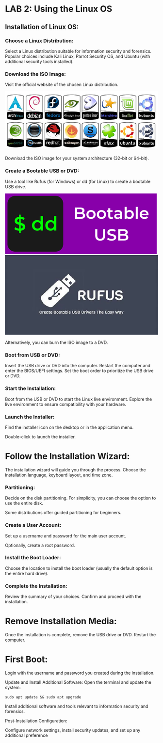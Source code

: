 # LAB 2: Using the Linux OS

 <h2> Installation of Linux OS: </h2>

 <h3> Choose a Linux Distribution: </h3> 
 
Select a Linux distribution suitable for information security and forensics. Popular choices include Kali Linux, Parrot Security OS, and Ubuntu (with additional security tools installed).

<h3>Download the ISO Image:</h3> 

Visit the official website of the chosen Linux distribution.

![Screenshot](https://github.com/W4W1R3/PARPUS_LABS/blob/main/Files/linux-distro-stickers.png)

Download the ISO image for your system architecture (32-bit or 64-bit).

<h3>Create a Bootable USB or DVD:</h3> 

Use a tool like Rufus (for Windows) or dd (for Linux) to create a bootable USB drive.

![Screenshot](https://github.com/W4W1R3/PARPUS_LABS/blob/main/Files/dd.png) 
![Screenshot](https://github.com/W4W1R3/PARPUS_LABS/blob/main/Files/Rufus-Software.webp)

Alternatively, you can burn the ISO image to a DVD.

<h3>Boot from USB or DVD:</h3> 

Insert the USB drive or DVD into the computer. Restart the computer and enter the BIOS/UEFI settings. Set the boot order to prioritize the USB drive or DVD.

<h3>Start the Installation:</h3> 

Boot from the USB or DVD to start the Linux live environment. Explore the live environment to ensure compatibility with your hardware.

<h3> Launch the Installer:</h3>

Find the installer icon on the desktop or in the application menu.

Double-click to launch the installer.

# Follow the Installation Wizard:
The installation wizard will guide you through the process.
Choose the installation language, keyboard layout, and time zone.

<h3>Partitioning:</h3> 

Decide on the disk partitioning. For simplicity, you can choose the option to use the entire disk.

Some distributions offer guided partitioning for beginners.

<h3>Create a User Account:</h3> 

Set up a username and password for the main user account.

Optionally, create a root password.

<h3> Install the Boot Loader:</h3>

Choose the location to install the boot loader (usually the default option is the entire hard drive).

<h3>Complete the Installation:</h3> 

Review the summary of your choices. Confirm and proceed with the installation.

# Remove Installation Media:

Once the installation is complete, remove the USB drive or DVD. Restart the computer.

# First Boot:

Login with the username and password you created during the installation.

Update and Install Additional Software: Open the terminal and update the system: 

`sudo apt update && sudo apt upgrade`

Install additional software and tools relevant to information security and forensics.

Post-Installation Configuration:

Configure network settings, install security updates, and set up any additional preference

